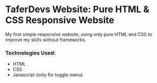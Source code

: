 # TaferDevs Website: Pure HTML & CSS Responsive Website

My first simple responsive website, using only pure HTML and CSS to improve my skills without frameworks.

### Technologies Used:

- HTML
- CSS
- Javascript (only for toggle menu)
